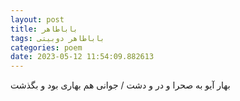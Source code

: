 ```yaml
---
layout: post
title: باباطاهر
tags: باباطاهر دوبیتی
categories: poem
date: 2023-05-12 11:54:09.882613
---
```


بهار آیو به صحرا و در و دشت / جوانی هم بهاری بود و بگذشت